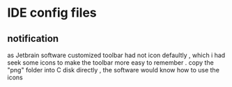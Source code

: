 # IDE config files


## notification 
as Jetbrain software customized toolbar had not icon defaultly , which i had seek some icons to make the toolbar more easy to remember . 
copy the  "png" folder into C disk directly , the software would know how to use the icons 



